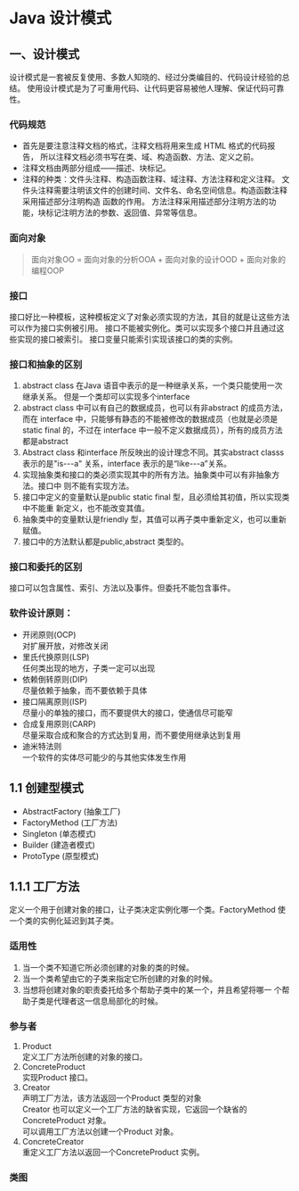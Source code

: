 # Java 设计模式

## 一、设计模式

设计模式是一套被反复使用、多数人知晓的、经过分类编目的、代码设计经验的总结。
使用设计模式是为了可重用代码、让代码更容易被他人理解、保证代码可靠性。

### 代码规范
- 首先是要注意注释文档的格式，注释文档将用来生成 HTML 格式的代码报告，
所以注释文档必须书写在类、域、构造函数、方法、定义之前。
- 注释文档由两部分组成——描述、块标记。
- 注释的种类：文件头注释、构造函数注释、域注释、方法注释和定义注释。
文件头注释需要注明该文件的创建时间、文件名、命名空间信息。构造函数注释采用描述部分注明构造
函数的作用。
方法注释采用描述部分注明方法的功能，块标记注明方法的参数、返回值、异常等信息。

### 面向对象
> 面向对象OO = 面向对象的分析OOA + 面向对象的设计OOD + 面向对象的编程OOP

### 接口
接口好比一种模板，这种模板定义了对象必须实现的方法，其目的就是让这些方法可以作为接口实例被引用。
接口不能被实例化。类可以实现多个接口并且通过这些实现的接口被索引。
接口变量只能索引实现该接口的类的实例。

### 接口和抽象的区别
1. abstract class 在Java 语音中表示的是一种继承关系，一个类只能使用一次继承关系。
但是一个类却可以实现多个interface
2. abstract class 中可以有自己的数据成员，也可以有非abstract 的成员方法，而在
interface 中，只能够有静态的不能被修改的数据成员（也就是必须是static final 的，不过在
interface 中一般不定义数据成员），所有的成员方法都是abstract
3. Abstract class 和interface 所反映出的设计理念不同。其实abstract classs 表示的是"is---a"
关系，interface 表示的是“like---a”关系。
4. 实现抽象类和接口的类必须实现其中的所有方法。抽象类中可以有非抽象方法。接口中
则不能有实现方法。
5. 接口中定义的变量默认是public static final 型，且必须给其初值，所以实现类中不能重
新定义，也不能改变其值。
6. 抽象类中的变量默认是friendly 型，其值可以再子类中重新定义，也可以重新赋值。
7. 接口中的方法默认都是public,abstract 类型的。

### 接口和委托的区别
接口可以包含属性、索引、方法以及事件。但委托不能包含事件。

### 软件设计原则：
- 开闭原则(OCP)<br>
对扩展开放，对修改关闭
- 里氏代换原则(LSP)<br>
任何类出现的地方，子类一定可以出现
- 依赖倒转原则(DIP)<br>
尽量依赖于抽象，而不要依赖于具体
- 接口隔离原则(ISP)<br>
尽量小的单独的接口，而不要提供大的接口，使通信尽可能窄
- 合成复用原则(CARP)<br>
尽量采取合成和聚合的方式达到复用，而不要使用继承达到复用
- 迪米特法则<br>
一个软件的实体尽可能少的与其他实体发生作用

## 1.1 创建型模式

- AbstractFactory (抽象工厂)<br>
- FactoryMethod (工厂方法)<br>
- Singleton (单态模式)<br>
- Builder (建造者模式)<br>
- ProtoType (原型模式)

## 1.1.1 工厂方法
定义一个用于创建对象的接口，让子类决定实例化哪一个类。FactoryMethod
使一个类的实例化延迟到其子类。

### 适用性
1. 当一个类不知道它所必须创建的对象的类的时候。
2. 当一个类希望由它的子类来指定它所创建的对象的时候。
3. 当想将创建对象的职责委托给多个帮助子类中的某一个，并且希望将哪一
个帮助子类是代理者这一信息局部化的时候。

### 参与者
1. Product<br>
定义工厂方法所创建的对象的接口。
2. ConcreteProduct<br>
实现Product 接口。
3. Creator<br>
声明工厂方法，该方法返回一个Product 类型的对象<br>
Creator 也可以定义一个工厂方法的缺省实现，它返回一个缺省的
ConcreteProduct 对象。<br>
可以调用工厂方法以创建一个Product 对象。
4. ConcreteCreator<br>
重定义工厂方法以返回一个ConcreteProduct 实例。

### 类图





